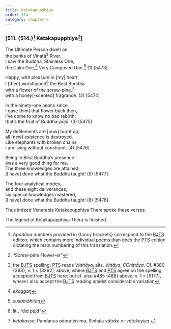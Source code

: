 ```yaml
---
title: Ketakapupphiya
order: 514
category: chapter-3
---
```


### \[511. {514.}[^1] Ketakapupphiya[^2]\]

The Ultimate Person dwelt on  
the banks of Vinatā[^3] River.  
I saw the Buddha, Stainless One,  
the Calm One,[^4] Very Composed One.[^5] (1) \[5473\]

Happy, with pleasure in \[my\] heart,  
I \[then\] worshipped[^6] the Best Buddha  
with a flower of the screw-pine,[^7]  
with a honey\[-scented\] fragrance. (2) \[5474\]

In the ninety-one aeons since  
I gave \[him\] that flower back then,  
I’ve come to know no bad rebirth:  
that’s the fruit of Buddha-*pūjā*. (3) \[5475\]

My defilements are \[now\] burnt up;  
all \[new\] existence is destroyed.  
Like elephants with broken chains,  
I am living without constraint. (4) \[5476\]

Being in Best Buddha’s presence  
was a very good thing for me.  
The three knowledges are attained;  
\[I have\] done what the Buddha taught! (5) \[5477\]

The four analytical modes,  
and these eight deliverances,  
six special knowledges mastered,  
\[I have\] done what the Buddha taught! (6) \[5478\]

Thus indeed Venerable Ketakapupphiya Thera spoke these verses.

The legend of Ketakapupphiya Thera is finished.

[^1]: *Apadāna* numbers provided in {fancy brackets} correspond to the <abbr title="Buddha Jayanthi Tripitaka Series">BJTS</abbr> edition, which contains more individual poems than does the <abbr title="Pali Text Society">PTS</abbr> edition dictating the main numbering of this translation.

[^2]: “Screw-pine Flower-er”

[^3]: the <abbr title="Buddha Jayanthi Tripitaka Series">BJTS</abbr> spelling; <abbr title="Pali Text Society">PTS</abbr> reads *VItthāya*, alts. *Vittāya*, *<span class="diacritics" data-state="on">C</span><span class="no-diacritics" data-state="off">Ch</span>ittāya*. Cf. \#380 {383}, v. 1 = \[3292\], above, where <abbr title="Buddha Jayanthi Tripitaka Series">BJTS</abbr> and <abbr title="Pali Text Society">PTS</abbr> agree on the spelling accepted from <abbr title="Buddha Jayanthi Tripitaka Series">BJTS</abbr> here; but cf. also \#485 {488} above, v. 1 = \[5177\], where I also accept the <abbr title="Buddha Jayanthi Tripitaka Series">BJTS</abbr> reading amidst considerable variation

[^4]: *ekaggaŋ*

[^5]: *susamāhitaŋ*

[^6]: lit., “did *pūjā*”

[^7]: *ketakassa*, Pandanus odoratissima, Sinhala *väṭakē* or *väṭakeyiyā*.
